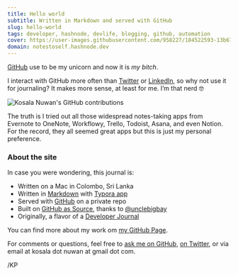 ```yaml
---
title: Hello world
subtitle: Written in Markdown and served with GitHub
slug: hello-world
tags: developer, hashnode, devlife, blogging, github, automation
cover: https://user-images.githubusercontent.com/958227/184522593-13b678b1-2101-445c-b300-8a4712eb1581.png?auto=compress
domain: notestoself.hashnode.dev
---
```


[GitHub](https://github.com/) use to be my unicorn and now it is _my bitch_.

I interact with GitHub more often than [Twitter](https://twitter.com/kosalanuwan) or [LinkedIn](https://www.linkedin.com/in/kosalanuwan), so why not use it for journaling? It makes more sense, at least for me. I’m that nerd 🤓



![Kosala Nuwan's GitHub contributions](https://ghchart.rshah.org/AF0000/kosalanuwan?auto=compress)



The truth is I tried out all those widespread notes-taking apps from Evernote to OneNote, Workflowy, Trello, Todoist, Asana, and even Notion. For the record, they all seemed great apps but this is just my personal preference.

### About the site

In case you were wondering, this journal is:

- Written on a Mac in Colombo, Sri Lanka
- Written in [Markdown](https://support.hashnode.com/docs/markdown-guidelines) with [Typora app](https://www.typora.io/)
- Served with [GitHub](https://github.com/kosalanuwan) on a private repo
- Built on [GitHub as Source](https://townhall.hashnode.com/start-using-github-to-publish-articles-on-hashnode), thanks to [@unclebigbay](https://hashnode.com/@unclebigbay)
- Originally, a flavor of a [Developer Journal](https://opensource.com/article/19/4/what-developer-journal)

You can find more about my work om [my GitHub Page](https://notestoself.hashnode.dev/opensource/).

For comments or questions, feel free to [ask me on GitHub](https://notestoself.hashnode.dev/ama), [on Twitter](https://twitter.com/kosalanuwan), or via email at kosala dot nuwan at gmail dot com.

/KP
